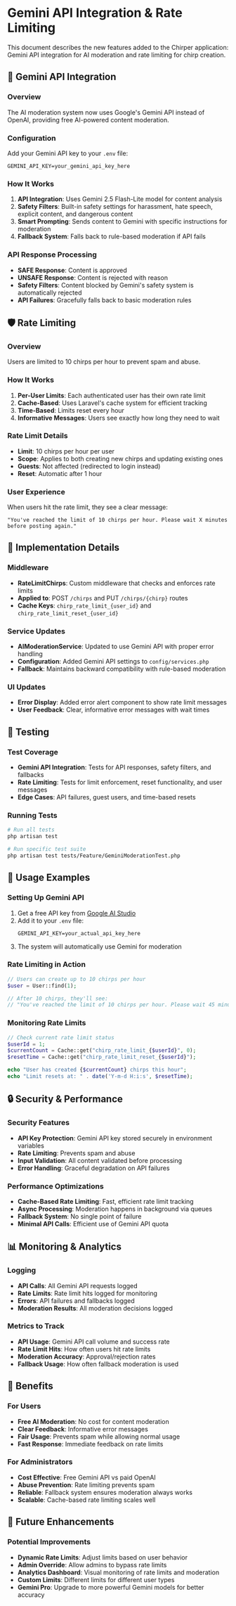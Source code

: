 # Gemini API Integration & Rate Limiting

This document describes the new features added to the Chirper application: Gemini API integration for AI moderation and rate limiting for chirp creation.

## 🚀 Gemini API Integration

### Overview
The AI moderation system now uses Google's Gemini API instead of OpenAI, providing free AI-powered content moderation.

### Configuration
Add your Gemini API key to your `.env` file:

```env
GEMINI_API_KEY=your_gemini_api_key_here
```

### How It Works
1. **API Integration**: Uses Gemini 2.5 Flash-Lite model for content analysis
2. **Safety Filters**: Built-in safety settings for harassment, hate speech, explicit content, and dangerous content
3. **Smart Prompting**: Sends content to Gemini with specific instructions for moderation
4. **Fallback System**: Falls back to rule-based moderation if API fails

### API Response Processing
- **SAFE Response**: Content is approved
- **UNSAFE Response**: Content is rejected with reason
- **Safety Filters**: Content blocked by Gemini's safety system is automatically rejected
- **API Failures**: Gracefully falls back to basic moderation rules

## 🛡️ Rate Limiting

### Overview
Users are limited to 10 chirps per hour to prevent spam and abuse.

### How It Works
1. **Per-User Limits**: Each authenticated user has their own rate limit
2. **Cache-Based**: Uses Laravel's cache system for efficient tracking
3. **Time-Based**: Limits reset every hour
4. **Informative Messages**: Users see exactly how long they need to wait

### Rate Limit Details
- **Limit**: 10 chirps per hour per user
- **Scope**: Applies to both creating new chirps and updating existing ones
- **Guests**: Not affected (redirected to login instead)
- **Reset**: Automatic after 1 hour

### User Experience
When users hit the rate limit, they see a clear message:
```
"You've reached the limit of 10 chirps per hour. Please wait X minutes before posting again."
```

## 🔧 Implementation Details

### Middleware
- **RateLimitChirps**: Custom middleware that checks and enforces rate limits
- **Applied to**: POST `/chirps` and PUT `/chirps/{chirp}` routes
- **Cache Keys**: `chirp_rate_limit_{user_id}` and `chirp_rate_limit_reset_{user_id}`

### Service Updates
- **AIModerationService**: Updated to use Gemini API with proper error handling
- **Configuration**: Added Gemini API settings to `config/services.php`
- **Fallback**: Maintains backward compatibility with rule-based moderation

### UI Updates
- **Error Display**: Added error alert component to show rate limit messages
- **User Feedback**: Clear, informative error messages with wait times

## 🧪 Testing

### Test Coverage
- **Gemini API Integration**: Tests for API responses, safety filters, and fallbacks
- **Rate Limiting**: Tests for limit enforcement, reset functionality, and user messages
- **Edge Cases**: API failures, guest users, and time-based resets

### Running Tests
```bash
# Run all tests
php artisan test

# Run specific test suite
php artisan test tests/Feature/GeminiModerationTest.php
```

## 🚀 Usage Examples

### Setting Up Gemini API
1. Get a free API key from [Google AI Studio](https://makersuite.google.com/app/apikey)
2. Add it to your `.env` file:
   ```env
   GEMINI_API_KEY=your_actual_api_key_here
   ```
3. The system will automatically use Gemini for moderation

### Rate Limiting in Action
```php
// Users can create up to 10 chirps per hour
$user = User::find(1);

// After 10 chirps, they'll see:
// "You've reached the limit of 10 chirps per hour. Please wait 45 minutes before posting again."
```

### Monitoring Rate Limits
```php
// Check current rate limit status
$userId = 1;
$currentCount = Cache::get("chirp_rate_limit_{$userId}", 0);
$resetTime = Cache::get("chirp_rate_limit_reset_{$userId}");

echo "User has created {$currentCount} chirps this hour";
echo "Limit resets at: " . date('Y-m-d H:i:s', $resetTime);
```

## 🔒 Security & Performance

### Security Features
- **API Key Protection**: Gemini API key stored securely in environment variables
- **Rate Limiting**: Prevents spam and abuse
- **Input Validation**: All content validated before processing
- **Error Handling**: Graceful degradation on API failures

### Performance Optimizations
- **Cache-Based Rate Limiting**: Fast, efficient rate limit tracking
- **Async Processing**: Moderation happens in background via queues
- **Fallback System**: No single point of failure
- **Minimal API Calls**: Efficient use of Gemini API quota

## 📊 Monitoring & Analytics

### Logging
- **API Calls**: All Gemini API requests logged
- **Rate Limits**: Rate limit hits logged for monitoring
- **Errors**: API failures and fallbacks logged
- **Moderation Results**: All moderation decisions logged

### Metrics to Track
- **API Usage**: Gemini API call volume and success rate
- **Rate Limit Hits**: How often users hit rate limits
- **Moderation Accuracy**: Approval/rejection rates
- **Fallback Usage**: How often fallback moderation is used

## 🎯 Benefits

### For Users
- **Free AI Moderation**: No cost for content moderation
- **Clear Feedback**: Informative error messages
- **Fair Usage**: Prevents spam while allowing normal usage
- **Fast Response**: Immediate feedback on rate limits

### For Administrators
- **Cost Effective**: Free Gemini API vs paid OpenAI
- **Abuse Prevention**: Rate limiting prevents spam
- **Reliable**: Fallback system ensures moderation always works
- **Scalable**: Cache-based rate limiting scales well

## 🔮 Future Enhancements

### Potential Improvements
- **Dynamic Rate Limits**: Adjust limits based on user behavior
- **Admin Override**: Allow admins to bypass rate limits
- **Analytics Dashboard**: Visual monitoring of rate limits and moderation
- **Custom Limits**: Different limits for different user types
- **Gemini Pro**: Upgrade to more powerful Gemini models for better accuracy
